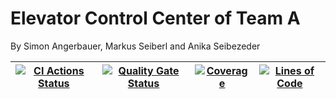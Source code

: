 # Elevator Control Center of Team A
By Simon Angerbauer, Markus Seiberl and Anika Seibezeder

| [![CI Actions Status](https://github.com/fhhagenberg-sqe-mcm-ws20/elevator-control-center-team-a/workflows/CI/badge.svg)](https://github.com/fhhagenberg-sqe-mcm-ws20/elevator-control-center-team-a/actions) | [![Quality Gate Status](https://sonarcloud.io/api/project_badges/measure?project=fhhagenberg-sqe-mcm-ws20_elevator-control-center-team-a&metric=alert_status)](https://sonarcloud.io/dashboard?id=fhhagenberg-sqe-mcm-ws20_elevator-control-center-team-a) | [![Coverage](https://sonarcloud.io/api/project_badges/measure?project=fhhagenberg-sqe-mcm-ws20_elevator-control-center-team-a&metric=coverage)](https://sonarcloud.io/dashboard?id=fhhagenberg-sqe-mcm-ws20_elevator-control-center-team-a) | [![Lines of Code](https://sonarcloud.io/api/project_badges/measure?project=fhhagenberg-sqe-mcm-ws20_elevator-control-center-team-a&metric=ncloc)](https://sonarcloud.io/dashboard?id=fhhagenberg-sqe-mcm-ws20_elevator-control-center-team-a) |
|---------------------------------------------------------------------------------------------------------------------------------------------------------------------------------------------------------------|------------------------------------------------------------------------------------------------------------------------------------------------------------------------------------------------------------------------------------------------------------|---------------------------------------------------------------------------------------------------------------------------------------------------------------------------------------------------------------------------------------------|-----------------------------------------------------------------------------------------------------------------------------------------------------------------------------------------------------------------------------------------------|
